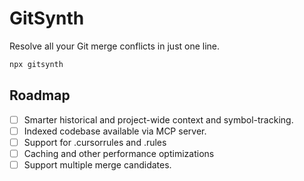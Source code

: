 # GitSynth

Resolve all your Git merge conflicts in just one line.

```bash
npx gitsynth
```

## Roadmap

- [ ] Smarter historical and project-wide context and symbol-tracking.
- [ ] Indexed codebase available via MCP server.
- [ ] Support for .cursorrules and .rules
- [ ] Caching and other performance optimizations
- [ ] Support multiple merge candidates.
